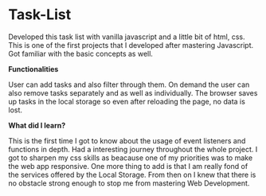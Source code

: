 # Task-List

Developed this task list with vanilla javascript and a little bit of html, css. 
This is one of the first projects that I developed after mastering Javascript. Got familiar
with the basic concepts as well. 

**Functionalities**

User can add tasks and also filter through them. On demand the user can also remove tasks separately and as well as individually.
The browser saves up tasks in the local storage so even after reloading the page, no data is lost.

**What did I learn?**

This is the first time I got to know about the usage of event listeners and functions in depth. Had a interesting journey throughout the whole project.
I got to sharpen my css skills as beacause one of my priorities was to make the web app responsive. One more thing to add is that I am really fond of the services offered by the 
Local Storage.
From then on I knew that there is no obstacle strong enough to stop me from mastering Web Development.
